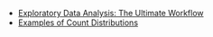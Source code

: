 * [Exploratory Data Analysis: The Ultimate Workflow](https://levelup.gitconnected.com/exploratory-data-analysis-the-ultimate-workflow-a82b1d21f747)
* [Examples of Count Distributions](https://onlinelibrary.wiley.com/doi/pdf/10.1002/9781119097013.app1)
